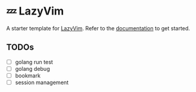# 💤 LazyVim

A starter template for [LazyVim](https://github.com/LazyVim/LazyVim).
Refer to the [documentation](https://lazyvim.github.io/installation) to get started.

## TODOs

- [ ] golang run test
- [ ] golang debug
- [ ] bookmark
- [ ] session management
